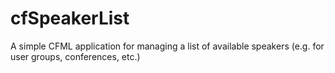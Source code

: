 cfSpeakerList
=============

A simple CFML application for managing a list of available speakers (e.g. for user groups, conferences, etc.)
